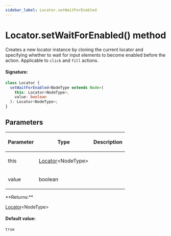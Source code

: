 ```yaml
---
sidebar_label: Locator.setWaitForEnabled
---
```


# Locator.setWaitForEnabled() method

Creates a new locator instance by cloning the current locator and specifying whether to wait for input elements to become enabled before the action. Applicable to `click` and `fill` actions.

#### Signature:

```typescript
class Locator {
  setWaitForEnabled<NodeType extends Node>(
    this: Locator<NodeType>,
    value: boolean
  ): Locator<NodeType>;
}
```

## Parameters

<table><thead><tr><th>

Parameter

</th><th>

Type

</th><th>

Description

</th></tr></thead>
<tbody><tr><td>

this

</td><td>

[Locator](./puppeteer.locator.md)&lt;NodeType&gt;

</td><td>

</td></tr>
<tr><td>

value

</td><td>

boolean

</td><td>

</td></tr>
</tbody></table>
**Returns:**

[Locator](./puppeteer.locator.md)&lt;NodeType&gt;

#### Default value:

`true`
